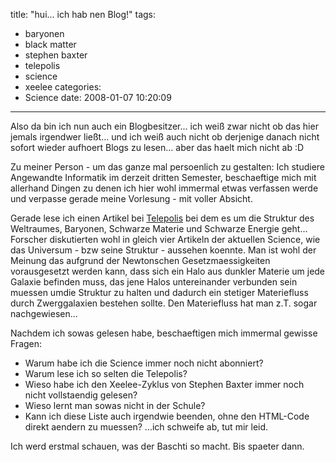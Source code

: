 title: "hui... ich hab nen Blog!"
tags:
  - baryonen
  - black matter
  - stephen baxter
  - telepolis
  - science
  - xeelee
categories:
  - Science
date: 2008-01-07 10:20:09
---

Also da bin ich nun auch ein Blogbesitzer... ich weiß zwar nicht ob das hier jemals irgendwer ließt... und ich weiß auch nicht ob derjenige danach nicht sofort wieder aufhoert Blogs zu lesen... aber das haelt mich nicht ab :D

Zu meiner Person - um das ganze mal persoenlich zu gestalten: Ich studiere Angewandte Informatik im derzeit dritten Semester, beschaeftige mich mit allerhand Dingen zu denen ich hier wohl immermal etwas verfassen werde und verpasse gerade meine Vorlesung - mit voller Absicht.

Gerade lese ich einen Artikel bei [Telepolis](http://www.heise.de/tp/r4/artikel/26/26992/1.html "Wo sind die Baryonen hin") bei dem es um die Struktur des Weltraumes, Baryonen, Schwarze Materie und Schwarze Energie geht... Forscher diskutierten wohl in gleich vier Artikeln der aktuellen Science, wie das Universum - bzw seine Struktur - aussehen koennte. Man ist wohl der Meinung das aufgrund der Newtonschen Gesetzmaessigkeiten vorausgesetzt werden kann, dass sich ein Halo aus dunkler Materie um jede Galaxie befinden muss, das jene Halos untereinander verbunden sein muessen umdie Struktur zu halten und dadurch ein stetiger Materiefluss durch Zwerggalaxien bestehen sollte. Den Materiefluss hat man z.T. sogar nachgewiesen...

Nachdem ich sowas gelesen habe, beschaeftigen mich immermal gewisse Fragen:

*   Warum habe ich die Science immer noch nicht abonniert?
*   Warum lese ich so selten die Telepolis?
*   Wieso habe ich den Xeelee-Zyklus von Stephen Baxter immer noch nicht vollstaendig gelesen?
*   Wieso lernt man sowas nicht in der Schule?
*   Kann ich diese Liste auch irgendwie beenden, ohne den HTML-Code direkt aendern zu muessen?
...ich schweife ab, tut mir leid.

Ich werd erstmal schauen, was der Baschti so macht. Bis spaeter dann.
